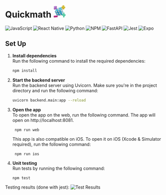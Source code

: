 # Quickmath <img src="assets/logo.png" height="40" />

![JavaScript](https://img.shields.io/badge/JavaScript-%23F7DF1E?style=flat&logo=javascript&logoColor=black)
![React Native](https://img.shields.io/badge/React%20Native-%2300B0FF?style=flat&logo=react-native&logoColor=white)
![Python](https://img.shields.io/badge/Python-%233776AB?style=flat&logo=python&logoColor=white)
![NPM](https://img.shields.io/badge/NPM-%23CB3837?style=flat&logo=npm&logoColor=white)
![FastAPI](https://img.shields.io/badge/FastAPI-%23000000?style=flat&logo=fastapi&logoColor=white)
![Jest](https://img.shields.io/badge/Jest-%23C21325?style=flat&logo=jest&logoColor=white)
![Expo](https://img.shields.io/badge/Expo-%23000000?style=flat&logo=expo&logoColor=white)

## Set Up

1. **Install dependencies**  
Run the following command to install the required dependencies:

   ```bash
   npm install

2. **Start the backend server**   
Run the backend server using Uvicorn. Make sure you're in the project directory and run the following       command:

   ```bash
   uvicorn backend.main:app --reload

3. **Open the app**   
   To open the app on the web, run the following command. The app will open on http://localhost:8081.
   
        npm run web
   This app is also compatible on iOS. To open it on iOS (Xcode & Simulator required), run the following       command:
   
        npm run ios

4. **Unit testing**   
Run tests by running the following command:

   ```bash
   npm test

Testing results (done with jest):
![Test Results](test-results.png)
